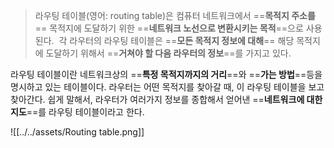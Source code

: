 
> 라우팅 테이블(영어: routing table)은 컴퓨터 네트워크에서 ==**목적지 주소를**== 목적지에 도달하기 위한 ==**네트워크 노선으로 변환시키는 목적**==으로 사용된다. 
> 각 라우터의 라우팅 테이블은 ==**모든 목적지 정보에 대해**== 해당 목적지에 도달하기 위해서 ==**거쳐야 할 다음 라우터의 정보**==를 가지고 있다.

라우팅 테이블이란 네트워크상의 ==**특정 목적지까지의 거리**==와 ==**가는 방법**==등을 명시하고 있는 테이블이다.
라우터는 어떤 목적지를 찾아갈 때, 이 라우팅 테이블을 보고 찾아간다.
쉽게 말해서, 라우터가 여러가지 정보를 종합해서 얻어낸 ==**네트워크에 대한 지도**==를 라우팅 테이블이라고 한다.

![[../../assets/Routing table.png]]
